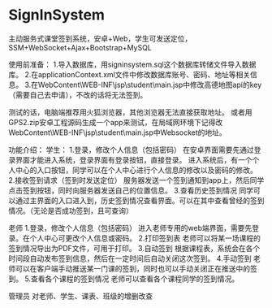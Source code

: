 # SignInSystem
主动服务式课堂签到系统，安卓+Web，学生可发送定位，SSM+WebSocket+Ajax+Bootstrap+MySQL

使用前准备：
1.导入数据库，用signinsystem.sql这个数据库转储文件导入数据库。
2.在applicationContext.xml文件中修改数据库账号、密码、地址等相关信息。
3.在WebContent\WEB-INF\jsp\student\main.jsp中修改高德地图api的key（需要自己去申请），不改的话将无法签到。

测试的话，电脑端推荐用火狐浏览器，其他浏览器无法直接获取地址。
或者用GPS2.zip安卓工程源码生成一个app来测试，在局域网环境下记得改WebContent\WEB-INF\jsp\student\main.jsp中Websocket的地址。

功能介绍：
学生：
1.登录，修改个人信息（包括密码）
在安卓界面需要先通过登录界面才能进入系统，登录界面有登录按钮，直接登录。
进入系统后，有一个个人中心的入口按钮，同学可以在个人中心进行个人信息的修改以及密码的修改。
2.接收签到请求（签到时发送定位）
服务器发送一个签到通知到app上，然后同学点击签到按钮，同时向服务器发送自己的位置信息。
3.查看历史签到情况
同学可以通过主界面的入口进入到，历史签到情况查看界面。可以在其中查看曾经的签到情况。（无论是否成功签到，且可查询）

老师
1.登录，修改个人信息（包括密码）
进入老师专用的web端界面，需要先登录。在个人中心可更改个人信息或密码。
2.打印签到表
老师可以将某一场课程的签到情况导出为PDF文件，可用于打印。
3.自动签到
根据课程表，系统会在各个时间段自动发布签到信息，然后在一定时间后自动关闭这次签到。
4.手动签到
老师可以在客户端手动推送某一门课的签到，同时也可以手动关闭正在推送中的签到。 
5.查看各个课程的签到情况
老师可以查看各个课程同学的签到情况。

管理员
对老师、学生、课表、班级的增删改查

